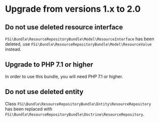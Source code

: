 # Upgrade from versions 1.x to 2.0

## Do not use deleted resource interface

`FSi\Bundle\ResourceRepositoryBundle\Model\ResourceInterface` has been deleted,
use `FSi\Bundle\ResourceRepositoryBundle\Model\ResourceValue` instead.

## Upgrade to PHP 7.1 or higher

In order to use this bundle, you will need PHP 7.1 or higher.

## Do not use deleted entity

Class `FSi\Bundle\ResourceRepositoryBundle\Entity\ResourceRepository` has been
replaced with `FSi\Bundle\ResourceRepositoryBundle\Doctrine\ResourceRepository`.
